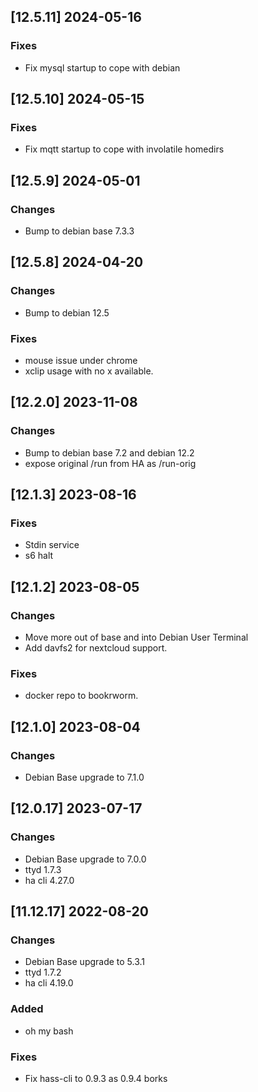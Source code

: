 ## [12.5.11] 2024-05-16

### Fixes
 - Fix mysql startup to cope with debian

## [12.5.10] 2024-05-15

### Fixes
 - Fix mqtt startup to cope with involatile homedirs

## [12.5.9] 2024-05-01

### Changes
 - Bump to debian base 7.3.3

## [12.5.8] 2024-04-20

### Changes
 - Bump to debian 12.5

### Fixes
 - mouse issue under chrome
 - xclip usage with no x available.

## [12.2.0] 2023-11-08

### Changes
 - Bump to debian base 7.2 and debian 12.2
 - expose original /run from HA as /run-orig

## [12.1.3] 2023-08-16

### Fixes
 - Stdin service
 - s6 halt

## [12.1.2] 2023-08-05

### Changes
 - Move more out of base and into Debian User Terminal
 - Add davfs2 for nextcloud support.

### Fixes
 - docker repo to bookrworm.

## [12.1.0] 2023-08-04

### Changes
 - Debian Base upgrade to 7.1.0

## [12.0.17] 2023-07-17

### Changes
 - Debian Base upgrade to 7.0.0
 - ttyd 1.7.3
 - ha cli 4.27.0

## [11.12.17] 2022-08-20

### Changes
 - Debian Base upgrade to 5.3.1
 - ttyd 1.7.2
 - ha cli 4.19.0

### Added
 - oh my bash

### Fixes
 - Fix hass-cli to 0.9.3 as 0.9.4 borks
